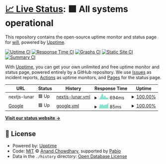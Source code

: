 # [📈 Live Status](https://geekfanfan.github.io/upptime): <!--live status--> **🟩 All systems operational**

This repository contains the open-source uptime monitor and status page for [will](https://geekfanfan.github.io/upptime), powered by [Upptime](https://github.com/upptime/upptime).

[![Uptime CI](https://github.com/geekfanfan/upptime/workflows/Uptime%20CI/badge.svg)](https://github.com/geekfanfan/upptime/actions?query=workflow%3A%22Uptime+CI%22)
[![Response Time CI](https://github.com/geekfanfan/upptime/workflows/Response%20Time%20CI/badge.svg)](https://github.com/geekfanfan/upptime/actions?query=workflow%3A%22Response+Time+CI%22)
[![Graphs CI](https://github.com/geekfanfan/upptime/workflows/Graphs%20CI/badge.svg)](https://github.com/geekfanfan/upptime/actions?query=workflow%3A%22Graphs+CI%22)
[![Static Site CI](https://github.com/geekfanfan/upptime/workflows/Static%20Site%20CI/badge.svg)](https://github.com/geekfanfan/upptime/actions?query=workflow%3A%22Static+Site+CI%22)
[![Summary CI](https://github.com/geekfanfan/upptime/workflows/Summary%20CI/badge.svg)](https://github.com/geekfanfan/upptime/actions?query=workflow%3A%22Summary+CI%22)

With [Upptime](https://upptime.js.org), you can get your own unlimited and free uptime monitor and status page, powered entirely by a GitHub repository. We use [Issues](https://github.com/geekfanfan/upptime/issues) as incident reports, [Actions](https://github.com/geekfanfan/upptime/actions) as uptime monitors, and [Pages](https://geekfanfan.github.io/upptime) for the status page.

<!--start: status pages-->
<!-- This summary is generated by Upptime (https://github.com/upptime/upptime) -->
<!-- Do not edit this manually, your changes will be overwritten -->
<!-- prettier-ignore -->
| URL | Status | History | Response Time | Uptime |
| --- | ------ | ------- | ------------- | ------ |
| <img alt="" src="https://icons.duckduckgo.com/ip3/null.ico" height="13"> nextjs-lunar | 🟩 Up | [nextjs-lunar.yml](https://github.com/geekfanfan/upptime/commits/HEAD/history/nextjs-lunar.yml) | <details><summary><img alt="Response time graph" src="./graphs/nextjs-lunar/response-time-week.png" height="20"> 694ms</summary><br><a href="https://status.abcddd.xyz/history/nextjs-lunar"><img alt="Response time 667" src="https://img.shields.io/endpoint?url=https%3A%2F%2Fraw.githubusercontent.com%2Fgeekfanfan%2Fupptime%2FHEAD%2Fapi%2Fnextjs-lunar%2Fresponse-time.json"></a><br><a href="https://status.abcddd.xyz/history/nextjs-lunar"><img alt="24-hour response time 679" src="https://img.shields.io/endpoint?url=https%3A%2F%2Fraw.githubusercontent.com%2Fgeekfanfan%2Fupptime%2FHEAD%2Fapi%2Fnextjs-lunar%2Fresponse-time-day.json"></a><br><a href="https://status.abcddd.xyz/history/nextjs-lunar"><img alt="7-day response time 694" src="https://img.shields.io/endpoint?url=https%3A%2F%2Fraw.githubusercontent.com%2Fgeekfanfan%2Fupptime%2FHEAD%2Fapi%2Fnextjs-lunar%2Fresponse-time-week.json"></a><br><a href="https://status.abcddd.xyz/history/nextjs-lunar"><img alt="30-day response time 667" src="https://img.shields.io/endpoint?url=https%3A%2F%2Fraw.githubusercontent.com%2Fgeekfanfan%2Fupptime%2FHEAD%2Fapi%2Fnextjs-lunar%2Fresponse-time-month.json"></a><br><a href="https://status.abcddd.xyz/history/nextjs-lunar"><img alt="1-year response time 667" src="https://img.shields.io/endpoint?url=https%3A%2F%2Fraw.githubusercontent.com%2Fgeekfanfan%2Fupptime%2FHEAD%2Fapi%2Fnextjs-lunar%2Fresponse-time-year.json"></a></details> | <details><summary><a href="https://status.abcddd.xyz/history/nextjs-lunar">100.00%</a></summary><a href="https://status.abcddd.xyz/history/nextjs-lunar"><img alt="All-time uptime 100.00%" src="https://img.shields.io/endpoint?url=https%3A%2F%2Fraw.githubusercontent.com%2Fgeekfanfan%2Fupptime%2FHEAD%2Fapi%2Fnextjs-lunar%2Fuptime.json"></a><br><a href="https://status.abcddd.xyz/history/nextjs-lunar"><img alt="24-hour uptime 100.00%" src="https://img.shields.io/endpoint?url=https%3A%2F%2Fraw.githubusercontent.com%2Fgeekfanfan%2Fupptime%2FHEAD%2Fapi%2Fnextjs-lunar%2Fuptime-day.json"></a><br><a href="https://status.abcddd.xyz/history/nextjs-lunar"><img alt="7-day uptime 100.00%" src="https://img.shields.io/endpoint?url=https%3A%2F%2Fraw.githubusercontent.com%2Fgeekfanfan%2Fupptime%2FHEAD%2Fapi%2Fnextjs-lunar%2Fuptime-week.json"></a><br><a href="https://status.abcddd.xyz/history/nextjs-lunar"><img alt="30-day uptime 100.00%" src="https://img.shields.io/endpoint?url=https%3A%2F%2Fraw.githubusercontent.com%2Fgeekfanfan%2Fupptime%2FHEAD%2Fapi%2Fnextjs-lunar%2Fuptime-month.json"></a><br><a href="https://status.abcddd.xyz/history/nextjs-lunar"><img alt="1-year uptime 100.00%" src="https://img.shields.io/endpoint?url=https%3A%2F%2Fraw.githubusercontent.com%2Fgeekfanfan%2Fupptime%2FHEAD%2Fapi%2Fnextjs-lunar%2Fuptime-year.json"></a></details>
| <img alt="" src="https://icons.duckduckgo.com/ip3/www.google.com.ico" height="13"> [Google](https://www.google.com) | 🟩 Up | [google.yml](https://github.com/geekfanfan/upptime/commits/HEAD/history/google.yml) | <details><summary><img alt="Response time graph" src="./graphs/google/response-time-week.png" height="20"> 85ms</summary><br><a href="https://status.abcddd.xyz/history/google"><img alt="Response time 99" src="https://img.shields.io/endpoint?url=https%3A%2F%2Fraw.githubusercontent.com%2Fgeekfanfan%2Fupptime%2FHEAD%2Fapi%2Fgoogle%2Fresponse-time.json"></a><br><a href="https://status.abcddd.xyz/history/google"><img alt="24-hour response time 92" src="https://img.shields.io/endpoint?url=https%3A%2F%2Fraw.githubusercontent.com%2Fgeekfanfan%2Fupptime%2FHEAD%2Fapi%2Fgoogle%2Fresponse-time-day.json"></a><br><a href="https://status.abcddd.xyz/history/google"><img alt="7-day response time 85" src="https://img.shields.io/endpoint?url=https%3A%2F%2Fraw.githubusercontent.com%2Fgeekfanfan%2Fupptime%2FHEAD%2Fapi%2Fgoogle%2Fresponse-time-week.json"></a><br><a href="https://status.abcddd.xyz/history/google"><img alt="30-day response time 99" src="https://img.shields.io/endpoint?url=https%3A%2F%2Fraw.githubusercontent.com%2Fgeekfanfan%2Fupptime%2FHEAD%2Fapi%2Fgoogle%2Fresponse-time-month.json"></a><br><a href="https://status.abcddd.xyz/history/google"><img alt="1-year response time 99" src="https://img.shields.io/endpoint?url=https%3A%2F%2Fraw.githubusercontent.com%2Fgeekfanfan%2Fupptime%2FHEAD%2Fapi%2Fgoogle%2Fresponse-time-year.json"></a></details> | <details><summary><a href="https://status.abcddd.xyz/history/google">100.00%</a></summary><a href="https://status.abcddd.xyz/history/google"><img alt="All-time uptime 100.00%" src="https://img.shields.io/endpoint?url=https%3A%2F%2Fraw.githubusercontent.com%2Fgeekfanfan%2Fupptime%2FHEAD%2Fapi%2Fgoogle%2Fuptime.json"></a><br><a href="https://status.abcddd.xyz/history/google"><img alt="24-hour uptime 100.00%" src="https://img.shields.io/endpoint?url=https%3A%2F%2Fraw.githubusercontent.com%2Fgeekfanfan%2Fupptime%2FHEAD%2Fapi%2Fgoogle%2Fuptime-day.json"></a><br><a href="https://status.abcddd.xyz/history/google"><img alt="7-day uptime 100.00%" src="https://img.shields.io/endpoint?url=https%3A%2F%2Fraw.githubusercontent.com%2Fgeekfanfan%2Fupptime%2FHEAD%2Fapi%2Fgoogle%2Fuptime-week.json"></a><br><a href="https://status.abcddd.xyz/history/google"><img alt="30-day uptime 100.00%" src="https://img.shields.io/endpoint?url=https%3A%2F%2Fraw.githubusercontent.com%2Fgeekfanfan%2Fupptime%2FHEAD%2Fapi%2Fgoogle%2Fuptime-month.json"></a><br><a href="https://status.abcddd.xyz/history/google"><img alt="1-year uptime 100.00%" src="https://img.shields.io/endpoint?url=https%3A%2F%2Fraw.githubusercontent.com%2Fgeekfanfan%2Fupptime%2FHEAD%2Fapi%2Fgoogle%2Fuptime-year.json"></a></details>

<!--end: status pages-->

[**Visit our status website →**](https://geekfanfan.github.io/upptime)

## 📄 License

- Powered by: [Upptime](https://github.com/upptime/upptime)
- Code: [MIT](./LICENSE) © [Anand Chowdhary](https://anandchowdhary.com), supported by [Pabio](https://pabio.com)
- Data in the `./history` directory: [Open Database License](https://opendatacommons.org/licenses/odbl/1-0/)

